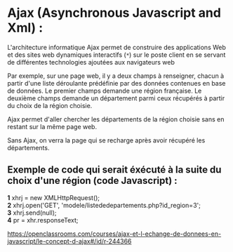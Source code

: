 # Ajax (Asynchronous Javascript and Xml) :

L'architecture informatique Ajax permet de construire des applications Web et des sites web dynamiques interactifs (`*`) sur le poste client en se servant de différentes technologies ajoutées aux navigateurs web


Par exemple, sur une page web, il y a  deux champs à renseigner, chacun  à partir d'une liste déroulante prédéfinie par des données contenues en base de données. Le premier champs demande une région française. Le deuxième champs demande un département parmi ceux récupérés à partir du choix de la région choisie.

Ajax permet d'aller chercher les départements de la région choisie sans en restant sur la même page web.

Sans Ajax, on verra la page qui se recharge après avoir récupéré les départements.



## Exemple de code qui serait éxécuté à la suite du choix d'une région (code Javascript) :

**1** xhrj = new XMLHttpRequest();  
**2** xhrj.open('GET', 'modele/listededepartements.php?id_region=3';  
**3** xhrj.send(null);  
**4** pr = xhr.responseText;

https://openclassrooms.com/courses/ajax-et-l-echange-de-donnees-en-javascript/le-concept-d-ajax#/id/r-244366
